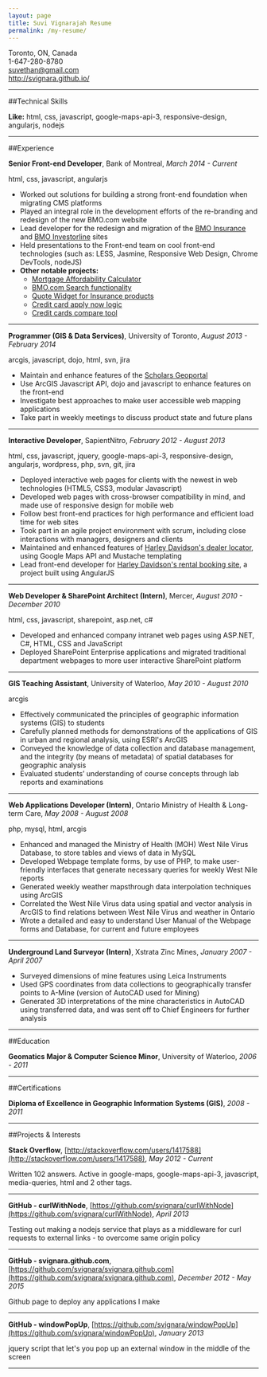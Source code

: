 ```yaml
---
layout: page
title: Suvi Vignarajah Resume
permalink: /my-resume/
---
```


Toronto, ON, Canada<br />
1-647-280-8780<br />
suvethan@gmail.com<br />
http://svignara.github.io/


---

##Technical Skills

**Like:** html, css, javascript, google-maps-api-3, responsive-design, angularjs, nodejs

---

##Experience

**Senior Front-end Developer**, Bank of Montreal, *March 2014 - Current*

html, css, javascript, angularjs

* Worked out solutions for building a strong front-end foundation when migrating CMS platforms
* Played an integral role in the development efforts of the re-branding and redesign of the new BMO.com website
* Lead developer for the redesign and migration of the [BMO Insurance](https://www.bmo.com/insurance) and [BMO Investorline](http://www.bmo.com/self-directed) sites
* Held presentations to the Front-end team on cool front-end technologies (such as: LESS, Jasmine, Responsive Web Design, Chrome DevTools, nodeJS)
* **Other notable projects:**
  * [Mortgage Affordability Calculator](http://www.bmo.com/main/personal/mortgages#Mortgage-affordability-calculator)
  * [BMO.com Search functionality](http://www.bmo.com/main/search#q=bmo&amp;page=1)
  * [Quote Widget for Insurance products](https://www.bmo.com/insurance/life-insurance/headstart-in-life)
  * [Credit card apply now logic](http://www.bmo.com/main/personal/credit-cards)
  * [Credit cards compare tool](http://www.bmo.com/main/personal/credit-cards/compare-tool)


---

**Programmer (GIS & Data Services)**, University of Toronto, *August 2013 - February 2014*

arcgis, javascript, dojo, html, svn, jira

* Maintain and enhance features of the [Scholars Geoportal](http://geo1.scholarsportal.info/)
* Use ArcGIS Javascript API, dojo and javascript to enhance features on the front-end
* Investigate best approaches to make user accessible web mapping applications
* Take part in weekly meetings to discuss product state and future plans


---

**Interactive Developer**, SapientNitro, *February 2012 - August 2013*

html, css, javascript, jquery, google-maps-api-3, responsive-design, angularjs, wordpress, php, svn, git, jira

* Deployed interactive web pages for clients with the newest in web technologies (HTML5, CSS3, modular Javascript)
* Developed web pages with cross-browser compatibility in mind, and made use of responsive design for mobile web
* Follow best front-end practices for high performance and efficient load time for web sites
* Took part in an agile project environment with scrum, including close interactions with managers, designers and clients
* Maintained and enhanced features of [Harley Davidson&#39;s dealer locator](http://www.harley-davidson.com/content/h-d/en_US/dealer-locator.html), using Google Maps API and Mustache templating
* Lead front-end developer for [Harley Davidson&#39;s rental booking site](https://rentals.harley-davidson.com/), a project built using AngularJS

---

**Web Developer & SharePoint Architect (Intern)**, Mercer, *August 2010 - December 2010*

html, css, javascript, sharepoint, asp.net, c#

* Developed and enhanced company intranet web pages using ASP.NET, C#, HTML, CSS and JavaScript
* Deployed SharePoint Enterprise applications and migrated traditional department webpages to more user interactive SharePoint platform

---

**GIS Teaching Assistant**, University of Waterloo, *May 2010 - August 2010*

arcgis

* Effectively communicated the principles of geographic information systems (GIS) to students
* Carefully planned methods for demonstrations of the applications of GIS in urban and regional analysis, using ESRI&#39;s ArcGIS
* Conveyed the knowledge of data collection and database management, and the integrity (by means of metadata) of spatial databases for geographic analysis
* Evaluated students’ understanding of course concepts through lab reports and examinations

---

**Web Applications Developer (Intern)**, Ontario Ministry of Health & Long-term Care, *May 2008 - August 2008*

php, mysql, html, arcgis

* Enhanced and managed the Ministry of Health (MOH) West Nile Virus Database, to store tables and views of data in MySQL
* Developed Webpage template forms, by use of PHP, to make user-friendly interfaces that generate necessary queries for weekly West Nile reports 
* Generated weekly weather mapsthrough data interpolation techniques using ArcGIS
* Correlated the West Nile Virus data using spatial and vector analysis in ArcGIS to find relations between West Nile Virus and weather in Ontario
* Wrote a detailed and easy to understand User Manual of the Webpage forms and Database, for current and future employees

---

**Underground Land Surveyor (Intern)**, Xstrata Zinc Mines, *January 2007 - April 2007*


* Surveyed dimensions of mine features using Leica Instruments
* Used GPS coordinates from data collections to geographically transfer points to A-Mine (version of AutoCAD used for Mining)
* Generated 3D interpretations of the mine characteristics in AutoCAD using transferred data, and was sent off to Chief Engineers for further analysis

---

##Education

**Geomatics Major & Computer Science Minor**, University of Waterloo, *2006 - 2011*




---

##Certifications

**Diploma of Excellence in Geographic Information Systems (GIS)**, *2008 - 2011*




---

##Projects &amp; Interests

**Stack Overflow**, [http://stackoverflow.com/users/1417588](http://stackoverflow.com/users/1417588), *May 2012 - Current*


Written 102 answers.  Active in google-maps, google-maps-api-3, javascript, media-queries, html and 2 other tags.

---

**GitHub - curlWithNode**, [https://github.com/svignara/curlWithNode](https://github.com/svignara/curlWithNode), *April 2013*


Testing out making a nodejs service that plays as a middleware for curl requests to external links - to overcome same origin policy
  


---

**GitHub - svignara.github.com**, [https://github.com/svignara/svignara.github.com](https://github.com/svignara/svignara.github.com), *December 2012 - May 2015*


Github page to deploy any applications I make
  


---

**GitHub - windowPopUp**, [https://github.com/svignara/windowPopUp](https://github.com/svignara/windowPopUp), *January 2013*


jquery script that let&#39;s you pop up an external window in the middle of the screen
  


---
